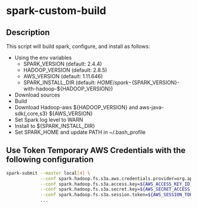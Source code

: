 # spark-custom-build
## Description
This script will build spark, configure, and install as follows:
- Using the env variables 
  * SPARK_VERSION (default: 2.4.4)
  * HADOOP_VERSION (default: 2.8.5)
  * AWS_VERSION (default: 1.11.646)
  * SPARK_INSTALL_DIR (default: $HOME/spark-${SPARK_VERSION}-with-hadoop-${HADOOP_VERSION})
- Download sources
- Build
- Download Hadoop-aws ${HADOOP_VERSION} and aws-java-sdk{,core,s3} ${AWS_VERSION}
- Set Spark log level to WARN
- Install to ${SPARK_INSTALL_DIR}
- Set SPARK_HOME and update PATH in ~/.bash_profile

## Use Token Temporary AWS Credentials with the following configuration
```bash
spark-submit --master local[4] \
             --conf spark.hadoop.fs.s3a.aws.credentials.provider=org.apache.hadoop.fs.s3a.TemporaryAWSCredentialsProvider \
             --conf spark.hadoop.fs.s3a.access.key=${AWS_ACCESS_KEY_ID} \
             --conf spark.hadoop.fs.s3a.secret.key=${AWS_SECRET_ACCESS_KEY} \
             --conf spark.hadoop.fs.s3a.session.token=${AWS_SESSION_TOKEN} \
             ...
```

